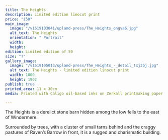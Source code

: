 ```yaml
---
title: The Heights
description: Limited edition linocut print
price: "£50"
main_image:
  image: "/v1619103041/upland-press/The_Heights_ongva6.jpg"
  alt_text: The Heights
  orientation: " Portrait"
  width: 
  height: 
edition: Limited edition of 50
size: "?"
gallery_image:
  image: "/v1619105013/upland-press/The_Heights_-_detail_txj3bj.jpg"
  alt_text: The Heights - limited edition linocut print
  width: 1000
  height: 1902
publish: true
printed_area: 11 x 30cm
media: Printed with Caligo oil-based inks on Zerkall printmaking paper

---
```

The Heights is a derelict stone barn hidden among the low fells to the east of Windermere. 

Surrounded by trees, with a cluster of small tarns behind and the craggy pastures of Raven’s Barrow in front, it is a rugged and charismatic building.
